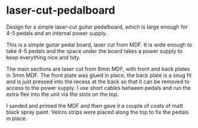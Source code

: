 # laser-cut-pedalboard
Design for a simple laser-cut guitar pedalboard, which is large enough for 4-5 pedals and an internal power supply.

This is a simple guitar pedal board, laser cut from MDF. It is wide enough to take 4-5 pedals and the space under the board takes a power supply to keep everything nice and tidy. 

The main sections are laser cut from 6mm MDF, with front and back plates in 3mm MDF. The front plate was glued in place, the back plate is a snug fit and is just pressed into the recess at the back so that it can be removed to access to the power supply. I use short cables between pedals and run the extra flex into the unit via the slots on the top. 

I sanded and primed the MDF and then gave it a couple of coats of matt black spray paint. Velcro strips were placed along the top to fix the pedals in place. 
